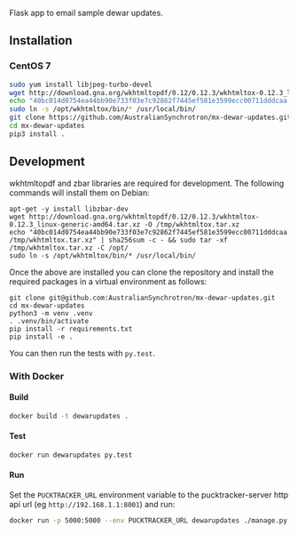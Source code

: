 Flask app to email sample dewar updates.

## Installation

### CentOS 7

```bash
sudo yum install libjpeg-turbo-devel
wget http://download.gna.org/wkhtmltopdf/0.12/0.12.3/wkhtmltox-0.12.3_linux-generic-amd64.tar.xz -O /tmp/wkhtmltox.tar.xz
echo "40bc014d0754ea44bb90e733f03e7c92862f7445ef581e3599ecc00711dddcaa /tmp/wkhtmltox.tar.xz" | sha256sum -c - && sudo tar -xf /tmp/wkhtmltox.tar.xz -C /opt/
sudo ln -s /opt/wkhtmltox/bin/* /usr/local/bin/
git clone https://github.com/AustralianSynchrotron/mx-dewar-updates.git
cd mx-dewar-updates
pip3 install .
```

## Development

wkhtmltopdf and zbar libraries are required for development. The
following commands will install them on Debian:

```
apt-get -y install libzbar-dev
wget http://download.gna.org/wkhtmltopdf/0.12/0.12.3/wkhtmltox-0.12.3_linux-generic-amd64.tar.xz -O /tmp/wkhtmltox.tar.xz
echo "40bc014d0754ea44bb90e733f03e7c92862f7445ef581e3599ecc00711dddcaa /tmp/wkhtmltox.tar.xz" | sha256sum -c - && sudo tar -xf /tmp/wkhtmltox.tar.xz -C /opt/
sudo ln -s /opt/wkhtmltox/bin/* /usr/local/bin/
```

Once the above are installed you can clone the repository and install the
required packages in a virtual environment as follows:

```
git clone git@github.com:AustralianSynchrotron/mx-dewar-updates.git
cd mx-dewar-updates
python3 -m venv .venv
. .venv/bin/activate
pip install -r requirements.txt
pip install -e .
```

You can then run the tests with `py.test`.

### With Docker

#### Build

```bash
docker build -t dewarupdates .
```

#### Test

```bash
docker run dewarupdates py.test
```

#### Run

Set the `PUCKTRACKER_URL` environment variable to the pucktracker-server http
api url (eg `http://192.168.1.1:8001`) and run:

```bash
docker run -p 5000:5000 --env PUCKTRACKER_URL dewarupdates ./manage.py runserver --host 0.0.0.0
```
